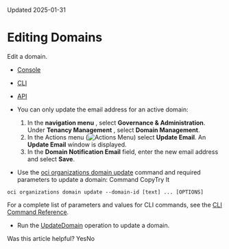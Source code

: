 Updated 2025-01-31
# Editing Domains
Edit a domain.
  * [Console](https://docs.oracle.com/en-us/iaas/Content/General/domain/update-domain.htm)
  * [CLI](https://docs.oracle.com/en-us/iaas/Content/General/domain/update-domain.htm)
  * [API](https://docs.oracle.com/en-us/iaas/Content/General/domain/update-domain.htm)


  * You can only update the email address for an active domain:
    1. In the **navigation menu** , select ****Governance & Administration****. Under ****Tenancy Management**** , select **Domain Management**.
    2. In the Actions menu (![Actions Menu](https://docs.oracle.com/en-us/iaas/Content/libraries/global-images/actions-menu.png)) select **Update Email**. An **Update Email** window is displayed. 
    3. In the **Domain Notification Email** field, enter the new email address and select **Save**.
  * Use the [oci organizations domain update](https://docs.oracle.com/iaas/tools/oci-cli/latest/oci_cli_docs/cmdref/organizations/domain/update.html) command and required parameters to update a domain:
Command
CopyTry It
```
oci organizations domain update --domain-id [text] ... [OPTIONS]
```

For a complete list of parameters and values for CLI commands, see the [CLI Command Reference](https://docs.oracle.com/iaas/tools/oci-cli/latest).
  * Run the [UpdateDomain](https://docs.oracle.com/iaas/api/#/en/organizations/latest/Domain/UpdateDomain) operation to update a domain.


Was this article helpful?
YesNo

